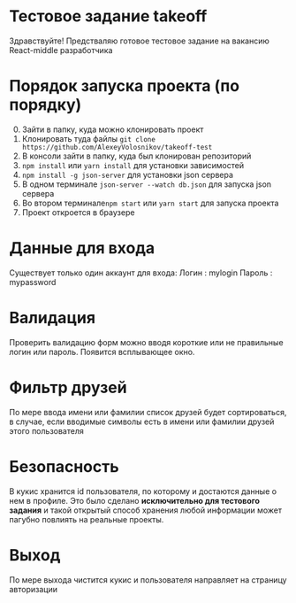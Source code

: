 # Тестовое задание takeoff

Здравствуйте! Предстваляю готовое тестовое задание на вакансию React-middle разработчика 

# Порядок запуска проекта (по порядку)

0. Зайти в папку, куда можно клонировать проект
1. Клонировать туда файлы `git clone https://github.com/AlexeyVolosnikov/takeoff-test`
2. В консоли зайти в папку, куда был клонирован репозиторий
3. `npm install` или `yarn install` для установки зависимостей
4. `npm install -g json-server` для установки json сервера
5. В одном терминале `json-server --watch db.json` для запуска json сервера
5. Во втором терминале`npm start` или `yarn start` для запуска проекта
6. Проект откроется в браузере

# Данные для входа
Существует только один аккаунт для входа:
Логин : mylogin
Пароль : mypassword

# Валидация

Проверить валидацию форм можно вводя короткие или не правильные логин или пароль. 
Появится всплывающее окно.

# Фильтр друзей

По мере ввода имени или фамилии список друзей будет сортироваться, в случае, если 
вводимые символы есть в имени или фамилии друзей этого пользователя

# Безопасность

В кукис хранится id пользователя, по которому и достаются данные о нем в профиле. 
Это было сделано **исключительно для тестового задания** и такой открытый способ хранения любой информации
может пагубно повлиять на реальные проекты.

# Выход

По мере выхода чистится кукис и пользователя направляет на страницу авторизации
